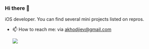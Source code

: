 ### Hi there 👋

iOS developer.
You can find several mini projects listed on repros. 

- 📫 How to reach me: via akhodjiev@gmail.com

  ![](https://komarev.com/ghpvc/?username=AbdusalomH)

